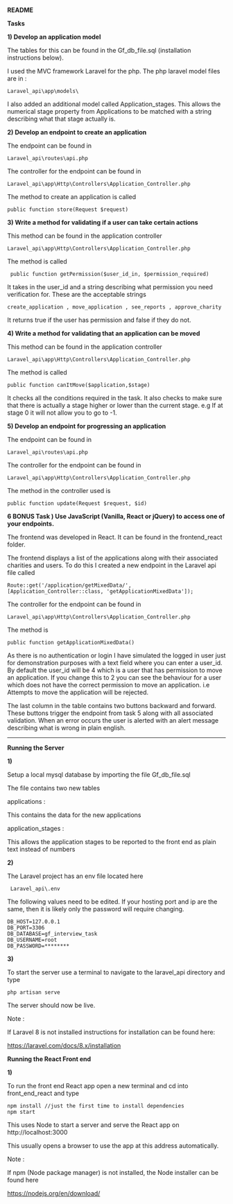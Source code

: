 **README**



**Tasks**



**1) Develop an application model**

The tables for this can be found in the Gf_db_file.sql (installation instructions below). 

I used the MVC framework Laravel for the php.  The php laravel model files are in :

```
Laravel_api\app\models\
```

I also added an additional model called Application_stages.  This allows the numerical stage property from Applications to be matched with a string describing what that stage actually is.



**2) Develop an endpoint to create an application**

The endpoint can be found in 

```
Laravel_api\routes\api.php
```

The controller for the endpoint can be found in

```
Laravel_api\app\Http\Controllers\Application_Controller.php
```

The method to create an application is called

```
public function store(Request $request)
```

**3) Write a method for validating if a user can take certain actions**

This method can be found in the application controller

```
Laravel_api\app\Http\Controllers\Application_Controller.php
```

The method is called    

```
 public function getPermission($user_id_in, $permission_required)
```

It takes in the user_id and a string describing what permission you need verification for.  These are the acceptable strings

```
create_application , move_application , see_reports , approve_charity
```

It returns true if the user has permission and false if they do not.

**4) Write a method for validating that an application can be moved**

This method can be found in the application controller

```
Laravel_api\app\Http\Controllers\Application_Controller.php
```

The method is called    

```
public function canItMove($application,$stage)
```

It checks all the conditions required in the task. It also checks to make sure that there is actually a stage higher or lower than the current stage.  e.g If at stage 0 it will not allow you to go to -1.

**5) Develop an endpoint for progressing an application**

The endpoint can be found in 

```
Laravel_api\routes\api.php
```

The controller for the endpoint can be found in

```
Laravel_api\app\Http\Controllers\Application_Controller.php
```

The method in the controller used is 

```
public function update(Request $request, $id)
```



**6 BONUS Task ) Use JavaScript (Vanilla, React or jQuery) to access one of your endpoints.**

The frontend was developed in React. It can be found in the frontend_react folder.

The frontend displays a list of the applications along with their associated charities and users.  To do this I created a new endpoint in the Laravel api file called 

```
Route::get('/application/getMixedData/', [Application_Controller::class, 'getApplicationMixedData']);
```

The controller for the endpoint can be found in

```
Laravel_api\app\Http\Controllers\Application_Controller.php
```

The method is 

```
public function getApplicationMixedData()
```

As there is no authentication or login I have simulated the logged in user just for demonstration purposes with a text field where you can enter a user_id.  By default the user_id will be 4 which is a user that has permission to move an application. If you change this to 2 you can see the behaviour for a user which does not have the correct permission to move an application. i.e Attempts to move the application will be rejected.

The last column in the table contains two buttons backward and forward.  These buttons trigger the endpoint from task 5 along with all associated validation.  When an error occurs the user is alerted with an alert message describing what is wrong in plain english. 



--------------------



**Running the Server**

**1)**

Setup a local mysql database by importing the file Gf_db_file.sql

The file contains two new tables 

applications : 

This contains the data for the new applications 

application_stages : 

This allows the application stages to be reported to the front end as plain text instead of numbers

**2)**

The Laravel project has an env file located here

```
 Laravel_api\.env
```

The following values need to be edited.  If your hosting port and ip are the same, then it is likely only the password will require changing.

```
DB_HOST=127.0.0.1
DB_PORT=3306
DB_DATABASE=gf_interview_task
DB_USERNAME=root
DB_PASSWORD=********
```

**3)**

To start the server use a terminal to navigate to the laravel_api directory and type 

```
php artisan serve 
```

The server should now be live.

Note :

If Laravel 8 is not installed instructions for installation can be found here:

https://laravel.com/docs/8.x/installation



**Running the React Front end** 

**1)** 

To run the front end React app open a new terminal and cd into front_end_react and type

```
npm install //just the first time to install dependencies
npm start
```

This uses Node to start a server and serve the React app on  http://localhost:3000

This usually opens a browser to use the app at this address automatically.



Note :

If npm (Node package manager) is not installed, the Node installer can be found here

https://nodejs.org/en/download/







